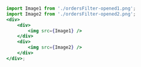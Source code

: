 ```jsx { "file": "./OrdersFilterOpenedPage.jsx" }

```

```jsx noeditor
import Image1 from './ordersFilter-opened1.png';
import Image2 from './ordersFilter-opened2.png';
<div>
	<div>
		<img src={Image1} />
	</div>
	<div>
		<img src={Image2} />
	</div>
</div>;
```
